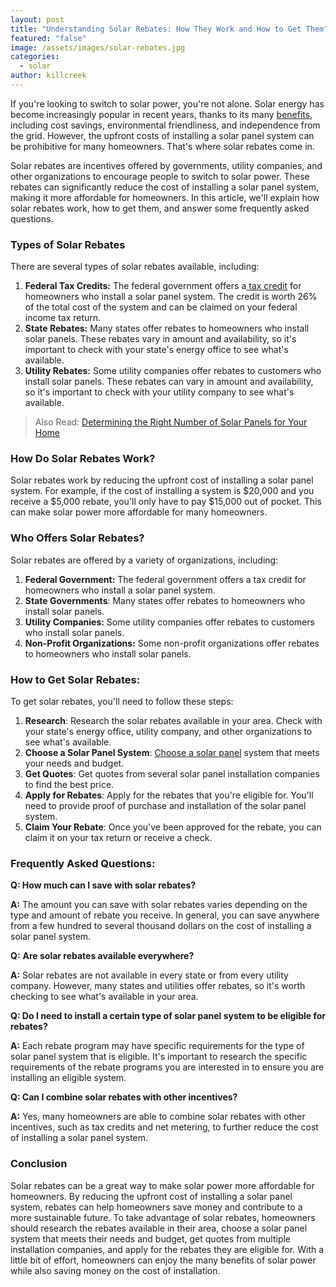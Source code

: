 ```yaml
---
layout: post
title: "Understanding Solar Rebates: How They Work and How to Get Them"
featured: "false"
image: /assets/images/solar-rebates.jpg
categories:
  - solar
author: killcreek
---
```


If you're looking to switch to solar power, you're not alone. Solar energy has become increasingly popular in recent years, thanks to its many [benefits](https://solarinstaller.me/solar-energy-a-comprehensive-guide-to-installation-benefits-and-cost/), including cost savings, environmental friendliness, and independence from the grid. However, the upfront costs of installing a solar panel system can be prohibitive for many homeowners. That's where solar rebates come in.

Solar rebates are incentives offered by governments, utility companies, and other organizations to encourage people to switch to solar power. These rebates can significantly reduce the cost of installing a solar panel system, making it more affordable for homeowners. In this article, we'll explain how solar rebates work, how to get them, and answer some frequently asked questions.

### **Types of Solar Rebates**

There are several types of solar rebates available, including:

1. **Federal Tax Credits:** The federal government offers a[ tax credit](https://solarinstaller.me/the-benefits-of-battery-storage-and-the-federal-tax-credit/) for homeowners who install a solar panel system. The credit is worth 26% of the total cost of the system and can be claimed on your federal income tax return.
2. **State Rebates:** Many states offer rebates to homeowners who install solar panels. These rebates vary in amount and availability, so it's important to check with your state's energy office to see what's available.
3. **Utility Rebates:** Some utility companies offer rebates to customers who install solar panels. These rebates can vary in amount and availability, so it's important to check with your utility company to see what's available.

> A﻿lso Read: [Determining the Right Number of Solar Panels for Your Home](https://solarinstaller.me/determining-the-right-number-of-solar-panels-for-your-home/)

### **How Do Solar Rebates Work?**

Solar rebates work by reducing the upfront cost of installing a solar panel system. For example, if the cost of installing a system is $20,000 and you receive a $5,000 rebate, you'll only have to pay $15,000 out of pocket. This can make solar power more affordable for many homeowners.

### **Who Offers Solar Rebates?**

Solar rebates are offered by a variety of organizations, including:

1. **Federal Government:** The federal government offers a tax credit for homeowners who install a solar panel system.
2. **State Governments**: Many states offer rebates to homeowners who install solar panels.
3. **Utility Companies:** Some utility companies offer rebates to customers who install solar panels.
4. **Non-Profit Organizations:** Some non-profit organizations offer rebates to homeowners who install solar panels.

### **How to Get Solar Rebates:**

To get solar rebates, you'll need to follow these steps:

1. **Research**: Research the solar rebates available in your area. Check with your state's energy office, utility company, and other organizations to see what's available.
2. **Choose a Solar Panel System**: [Choose a solar panel](https://solarinstaller.me/best-solar-installer-in-the-us-how-to-choose-the-right-one/) system that meets your needs and budget.
3. **Get Quotes**: Get quotes from several solar panel installation companies to find the best price.
4. **Apply for Rebates**: Apply for the rebates that you're eligible for. You'll need to provide proof of purchase and installation of the solar panel system.
5. **Claim Your Rebate**: Once you've been approved for the rebate, you can claim it on your tax return or receive a check.

### **Frequently Asked Questions:**

**Q: How much can I save with solar rebates?**

**A:** The amount you can save with solar rebates varies depending on the type and amount of rebate you receive. In general, you can save anywhere from a few hundred to several thousand dollars on the cost of installing a solar panel system.

**Q:** **Are solar rebates available everywhere?**

**A:** Solar rebates are not available in every state or from every utility company. However, many states and utilities offer rebates, so it's worth checking to see what's available in your area.

**Q: Do I need to install a certain type of solar panel system to be eligible for rebates?**

**A:** Each rebate program may have specific requirements for the type of solar panel system that is eligible. It's important to research the specific requirements of the rebate programs you are interested in to ensure you are installing an eligible system.

**Q: Can I combine solar rebates with other incentives?**

**A:** Yes, many homeowners are able to combine solar rebates with other incentives, such as tax credits and net metering, to further reduce the cost of installing a solar panel system.

### **Conclusion**

Solar rebates can be a great way to make solar power more affordable for homeowners. By reducing the upfront cost of installing a solar panel system, rebates can help homeowners save money and contribute to a more sustainable future. To take advantage of solar rebates, homeowners should research the rebates available in their area, choose a solar panel system that meets their needs and budget, get quotes from multiple installation companies, and apply for the rebates they are eligible for. With a little bit of effort, homeowners can enjoy the many benefits of solar power while also saving money on the cost of installation.

<!--EndFragment-->
